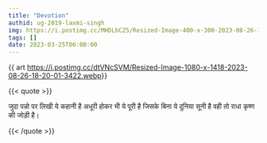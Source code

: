 ```yaml
---
title: "Devotion"
authid: ug-2019-laxmi-singh
img: https://i.postimg.cc/MHDLbCZ5/Resized-Image-400-x-300-2023-08-26-18-19-31-1080.webp
tags: []
date: 2023-03-25T06:00:00
---
```


{{ art <https://i.postimg.cc/dtVNcSVM/Resized-Image-1080-x-1418-2023-08-26-18-20-01-3422.webp>}}

{{< quote >}}

जुदा पन्नो पर लिखी ये कहानी है अधूरी होकर भी ये पूरी है जिसके बिना ये दुनिया सूनी है वही तो राधा कृष्ण की जोड़ी है।

{{< /quote >}}
